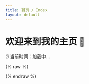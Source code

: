 ```yaml
---
title: 首页 / Index
layout: default
---
```


# 欢迎来到我的主页 👋

<div id="time-box">⏰ 当前时间：加载中...</div>

{% raw %}
<script>
// ========== 显示当前时间 ==========
function updateTime() {
  const now = new Date();
  document.getElementById("time-box").innerHTML =
    "⏰ 当前时间：" + now.toLocaleString();
}
setInterval(updateTime, 1000);
updateTime();
</script>
{% endraw %}
